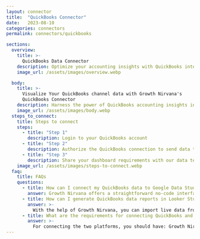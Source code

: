 ```yaml
---
layout: connector
title:  "QuickBooks Connector"
date:   2023-08-10
categories: connectors
permalink: connectors/quickbooks

sections:
  overview:
    title: >-
      QuickBooks Data Connector
    description: Optimize your accounting insights with QuickBooks integration. Seamlessly merge financial data from QuickBooks with Looker Studio's analytical capabilities, unlocking insights that drive financial strategies, expense management, and operational excellence.
    image_url: /assets/images/overview.webp

  body:
    title: >-
      Visualize Your QuickBooks channel data with Growth Nirvana's
      QuickBooks Connector
    description: Harness the power of QuickBooks accounting insights integrated into Looker Studio for strategic financial decisions.
    image_url: /assets/images/body.webp
  steps_to_connect:
    title: Steps to connect
    steps:
      - title: "Step 1"
        description: Login to your QuickBooks account
      - title: "Step 2"
        description: Authorize the QuickBooks connection to send data to Growth Nirvana
      - title: "Step 3"
        description: Share your dashboard requirements with our data team. We will build the report for you.
    image_url: /assets/images/steps-to-connect.webp
  faq:
    title: FAQs
    questions:
      - title: How can I connect my QuickBooks data to Google Data Studio/Looker Studio?
        answer: Growth Nirvana offers a straightforward no-code interface to connect to QuickBooks data sources.
      - title: How can I generate QuickBooks data reports in Looker Studio?
        answer: >-
          With the help of Growth Nirvana, you can import live data from QuickBooks into Looker Studio. These data can be viewed in charts, tables, and dashboards to generate branded reports that can be shared instantly.
      - title: What are the requirements for connecting QuickBooks and Looker Studio?
        answer: >-
          For connecting the two platforms, you should have: Growth Nirvana Account and QuickBooks Ads Account
---
```

